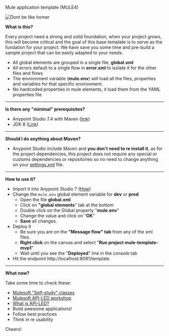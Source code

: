 

Mule application template (MULE4)

![Dont be like homer](https://i.imgur.com/1Ya0fxu.jpg)

**What is this?**

Every project need a strong and solid foundation, when your project grows, this will become critical and the goal of this base template is to serve as the fundation for your project. We have save you some time and pre-build a sample project that can be easily adapted to your needs.

- All global elements are grouped in a single file, **global.xml**
- All errors default to a single flow in **error.xml** to isolate it for the other files and flows
- The environment variable (**mule.env**) will load all the files, properties and variables for that specific environment.
- No hardcoded properties in mule elements, it load them from the YAML properties file
---
**Is there any "minimal" prerequisites?**

 - Anypoint Studio 7.4 with Maven ([link](https://www.mulesoft.com/lp/dl/studio))
 - JDK 8 ([Link](https://adoptopenjdk.net/releases.html?variant=openjdk8&jvmVariant=hotspot)) 
 
---
**Should I do anything about Maven?**

- Anypoint Studio include Maven and **you don't need to re install it**, as for the project dependencies, this project does not require any special or customs dependencies or repositories so no need to change anything on your [settings.xml](https://maven.apache.org/settings.html) file.

---

**How to use it?**

- Import it into Anypoint Studio 7 ([How](https://docs.mulesoft.com/studio/7.5/import-export-packages))
- Change the `mule.env` global element variable for **dev** or **prod**
	- Open the file **global.xml**
	- Click on **"global elements**" tab at the bottom
	- Double click on the Global property "**mule.env**" 
	- Change the value and click on "**OK**"
	- **Save** all changes.
- Deploy it
	- Be sure you are on the **"Message flow" tab** from any of the xml files.
	- **Right click** on the canvas and select "**Run project mule-template-mvp1**"
	- Wait until you see the "**Deployed**" line in the console tab
- Hit the endpoint http://localhost:8081/template 

---

**What now?**

Take some time to check these:
- [Mulesoft "Self-study" classes](https://training.mulesoft.com/category/mulesoftu)
- [Mulesoft API-LED workshop](https://training.mulesoft.com/instructor-led-training/anypoint-platform-technical-workshop-public)
- [What is API-LED?](https://blogs.mulesoft.com/dev/api-dev/what-is-api-led-connectivity/)
- Build awesome applications!
- Follow best practices
- Think in re usability

Cheers!
